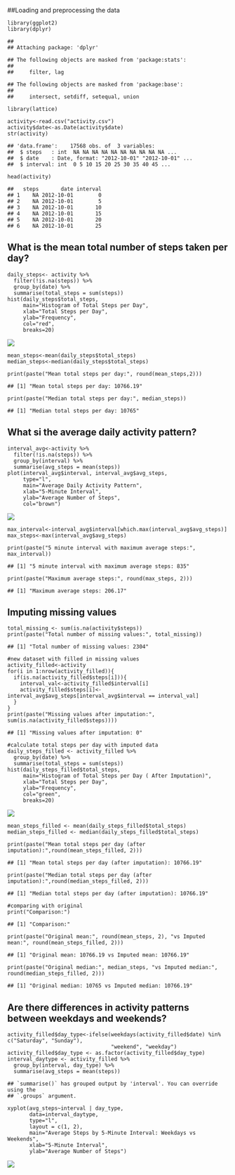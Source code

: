 \##Loading and preprocessing the data

    library(ggplot2)
    library(dplyr)

    ## 
    ## Attaching package: 'dplyr'

    ## The following objects are masked from 'package:stats':
    ## 
    ##     filter, lag

    ## The following objects are masked from 'package:base':
    ## 
    ##     intersect, setdiff, setequal, union

    library(lattice)

    activity<-read.csv("activity.csv")
    activity$date<-as.Date(activity$date)
    str(activity)

    ## 'data.frame':    17568 obs. of  3 variables:
    ##  $ steps   : int  NA NA NA NA NA NA NA NA NA NA ...
    ##  $ date    : Date, format: "2012-10-01" "2012-10-01" ...
    ##  $ interval: int  0 5 10 15 20 25 30 35 40 45 ...

    head(activity)

    ##   steps       date interval
    ## 1    NA 2012-10-01        0
    ## 2    NA 2012-10-01        5
    ## 3    NA 2012-10-01       10
    ## 4    NA 2012-10-01       15
    ## 5    NA 2012-10-01       20
    ## 6    NA 2012-10-01       25

## What is the mean total number of steps taken per day?

    daily_steps<- activity %>%
      filter(!is.na(steps)) %>%
      group_by(date) %>%
      summarise(total_steps = sum(steps))
    hist(daily_steps$total_steps,
         main="Histogram of Total Steps per Day",
         xlab="Total Steps per Day",
         ylab="Frequency",
         col="red",
         breaks=20)

![](PA1_template_files/figure-markdown_strict/unnamed-chunk-2-1.png)

    mean_steps<-mean(daily_steps$total_steps)
    median_steps<-median(daily_steps$total_steps)

    print(paste("Mean total steps per day:", round(mean_steps,2)))

    ## [1] "Mean total steps per day: 10766.19"

    print(paste("Median total steps per day:", median_steps))

    ## [1] "Median total steps per day: 10765"

## What si the average daily activity pattern?

    interval_avg<-activity %>%
      filter(!is.na(steps)) %>%
      group_by(interval) %>%
      summarise(avg_steps = mean(steps))
    plot(interval_avg$interval, interval_avg$avg_steps,
         type="l",
         main="Average Daily Activity Pattern",
         xlab="5-Minute Interval",
         ylab="Average Number of Steps",
         col="brown")

![](PA1_template_files/figure-markdown_strict/unnamed-chunk-3-1.png)

    max_interval<-interval_avg$interval[which.max(interval_avg$avg_steps)]
    max_steps<-max(interval_avg$avg_steps)

    print(paste("5 minute interval with maximum average steps:", max_interval))

    ## [1] "5 minute interval with maximum average steps: 835"

    print(paste("Maximum average steps:", round(max_steps, 2)))

    ## [1] "Maximum average steps: 206.17"

## Imputing missing values

    total_missing <- sum(is.na(activity$steps))
    print(paste("Total number of missing values:", total_missing))

    ## [1] "Total number of missing values: 2304"

    #new dataset with filled in missing values 
    activity_filled<-activity
    for(i in 1:nrow(activity_filled)){
      if(is.na(activity_filled$steps[i])){
        interval_val<-activity_filled$interval[i]
        activity_filled$steps[i]<- interval_avg$avg_steps[interval_avg$interval == interval_val]
      }
    }
    print(paste("Missing values after imputation:", sum(is.na(activity_filled$steps))))

    ## [1] "Missing values after imputation: 0"

    #calculate total steps per day with imputed data 
    daily_steps_filled <- activity_filled %>%
      group_by(date) %>%
      summarise(total_steps = sum(steps))
    hist(daily_steps_filled$total_steps,
         main="Histogram of Total Steps per Day ( After Imputation)",
         xlab="Total Steps per Day",
         ylab="Frequency",
         col="green",
         breaks=20)

![](PA1_template_files/figure-markdown_strict/unnamed-chunk-4-1.png)

    mean_steps_filled <- mean(daily_steps_filled$total_steps)
    median_steps_filled <- median(daily_steps_filled$total_steps)

    print(paste("Mean total steps per day (after imputation):",round(mean_steps_filled, 2)))

    ## [1] "Mean total steps per day (after imputation): 10766.19"

    print(paste("Median total steps per day (after imputation):",round(median_steps_filled, 2)))

    ## [1] "Median total steps per day (after imputation): 10766.19"

    #comparing with original 
    print("Comparison:")

    ## [1] "Comparison:"

    print(paste("Original mean:", round(mean_steps, 2), "vs Imputed mean:", round(mean_steps_filled, 2)))

    ## [1] "Original mean: 10766.19 vs Imputed mean: 10766.19"

    print(paste("Original median:", median_steps, "vs Imputed median:", round(median_steps_filled, 2)))

    ## [1] "Original median: 10765 vs Imputed median: 10766.19"

## Are there differences in activity patterns between weekdays and weekends?

    activity_filled$day_type<-ifelse(weekdays(activity_filled$date) %in% c("Saturday", "Sunday"),
                                     "weekend", "weekday")
    activity_filled$day_type <- as.factor(activity_filled$day_type)
    interval_daytype <- activity_filled %>%
      group_by(interval, day_type) %>%
      summarise(avg_steps = mean(steps))

    ## `summarise()` has grouped output by 'interval'. You can override using the
    ## `.groups` argument.

    xyplot(avg_steps~interval | day_type,
           data=interval_daytype,
           type="l",
           layout = c(1, 2),
           main="Average Steps by 5-Minute Interval: Weekdays vs Weekends",
           xlab="5-Minute Interval",
           ylab="Average Number of Steps")

![](PA1_template_files/figure-markdown_strict/unnamed-chunk-5-1.png)
